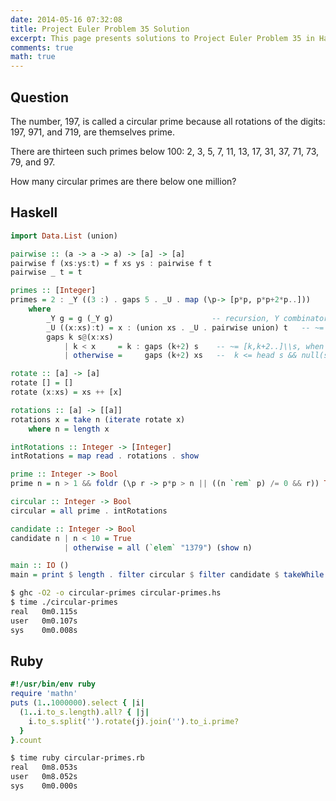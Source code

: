 ```yaml
---
date: 2014-05-16 07:32:08
title: Project Euler Problem 35 Solution
excerpt: This page presents solutions to Project Euler Problem 35 in Haskell and Ruby.
comments: true
math: true
---
```



## Question

The number, 197, is called a circular prime because all rotations of the digits: 197, 971, and 719, are themselves prime.

There are thirteen such primes below 100: 2, 3, 5, 7, 11, 13, 17, 31, 37, 71, 73, 79, and 97.

How many circular primes are there below one million?






## Haskell

```haskell
import Data.List (union)

pairwise :: (a -> a -> a) -> [a] -> [a]
pairwise f (xs:ys:t) = f xs ys : pairwise f t
pairwise _ t = t

primes :: [Integer]
primes = 2 : _Y ((3 :) . gaps 5 . _U . map (\p-> [p*p, p*p+2*p..]))
    where
        _Y g = g (_Y g)                      -- recursion, Y combinator
        _U ((x:xs):t) = x : (union xs . _U . pairwise union) t   -- ~= nub.sort.concat
        gaps k s@(x:xs) 
            | k < x     = k : gaps (k+2) s    -- ~= [k,k+2..]\\s, when
            | otherwise =     gaps (k+2) xs   --  k <= head s && null(s\\[k,k+2..])

rotate :: [a] -> [a]
rotate [] = []
rotate (x:xs) = xs ++ [x]

rotations :: [a] -> [[a]]
rotations x = take n (iterate rotate x)
    where n = length x

intRotations :: Integer -> [Integer]
intRotations = map read . rotations . show

prime :: Integer -> Bool
prime n = n > 1 && foldr (\p r -> p*p > n || ((n `rem` p) /= 0 && r)) True primes

circular :: Integer -> Bool
circular = all prime . intRotations

candidate :: Integer -> Bool
candidate n | n < 10 = True
            | otherwise = all (`elem` "1379") (show n)

main :: IO ()
main = print $ length . filter circular $ filter candidate $ takeWhile (< 1000000) primes
```


```bash
$ ghc -O2 -o circular-primes circular-primes.hs
$ time ./circular-primes
real   0m0.115s
user   0m0.107s
sys    0m0.008s
```



## Ruby

```ruby
#!/usr/bin/env ruby
require 'mathn'
puts (1..1000000).select { |i|
  (1..i.to_s.length).all? { |j|
    i.to_s.split('').rotate(j).join('').to_i.prime?
  }
}.count
```


```bash
$ time ruby circular-primes.rb
real   0m8.053s
user   0m8.052s
sys    0m0.000s
```


